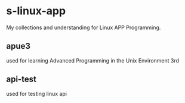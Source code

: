# s-linux-app
My collections and understanding for Linux APP Programming.

## apue3
used for learning Advanced Programming in the Unix Environment 3rd

## api-test
used for testing linux api
